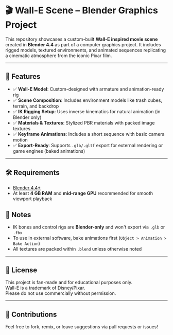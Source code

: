 # 🎬 Wall-E Scene – Blender Graphics Project

This repository showcases a custom-built **Wall-E inspired movie scene** created in **Blender 4.4** as part of a computer graphics project. It includes rigged models, textured environments, and animated sequences replicating a cinematic atmosphere from the iconic Pixar film.

---

## 📁 Features

- ✅ **Wall-E Model**: Custom-designed with armature and animation-ready rig
- ✅ **Scene Composition**: Includes environment models like trash cubes, terrain, and backdrop
- ✅ **IK Rigging Setup**: Uses inverse kinematics for natural animation (in Blender only)
- ✅ **Materials & Textures**: Stylized PBR materials with packed image textures
- ✅ **Keyframe Animations**: Includes a short sequence with basic camera motion
- ✅ **Export-Ready**: Supports `.glb/.gltf` export for external rendering or game engines (baked animations)

---

## 🛠 Requirements

- [Blender 4.4+](https://www.blender.org/download/)
- At least **4 GB RAM** and **mid-range GPU** recommended for smooth viewport playback

## 🧠 Notes

- IK bones and control rigs are **Blender-only** and won't export via `.glb` or `.fbx`
- To use in external software, bake animations first (`Object > Animation > Bake Action`)
- All textures are packed within `.blend` unless otherwise noted

---

## 📄 License

This project is fan-made and for educational purposes only.  
Wall-E is a trademark of Disney/Pixar.  
Please do not use commercially without permission.

---

## 🤝 Contributions

Feel free to fork, remix, or leave suggestions via pull requests or issues!

